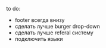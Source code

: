 to do:

* footer всегда внизу
* сделать лучше burger drop-down
* cделать лучше referal систему
* подключить языки